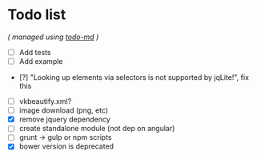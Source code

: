 # Todo list

_\( managed using [todo-md](https://github.com/Hypercubed/todo-md) \)_

- [ ] Add tests
- [ ] Add example
- [?] "Looking up elements via selectors is not supported by jqLite!", fix this
- [ ] vkbeautify.xml?
- [ ] image download (png, etc)
- [x] remove jquery dependency
- [ ] create standalone module (not dep on angular)
- [ ] grunt -> gulp or npm scripts
- [x] bower version is deprecated
